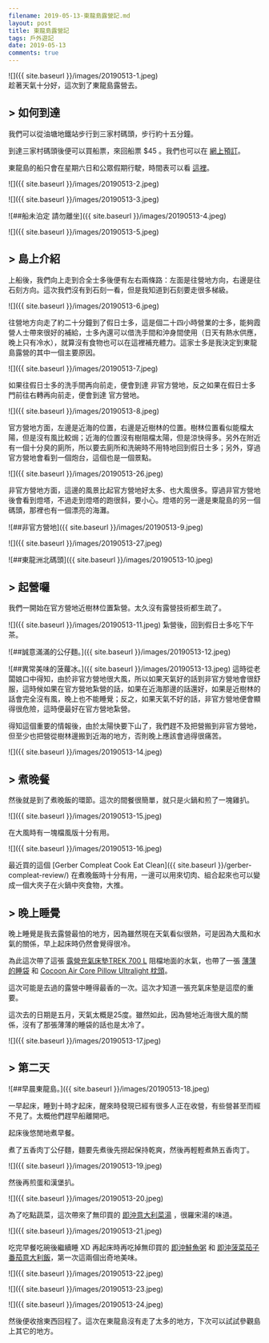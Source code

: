```yaml
---
filename: 2019-05-13-東龍島露營記.md
layout: post
title: 東龍島露營記
tags: 戶外遊記
date: 2019-05-13
comments: true
---
```


![]({{ site.baseurl }}/images/20190513-1.jpeg)  
趁著天氣十分好，這次到了東龍島露營去。

## > 如何到達

我們可以從油塘地鐵站步行到三家村碼頭，步行約十五分鐘。

到達三家村碼頭後便可以買船票，來回船票 $45 。我們也可以在 [網上預訂](https://www.coralseaferryservice.com.hk/buy_ticket/1)。

東龍島的船只會在星期六日和公眾假期行駛，時間表可以看 [這裡](https://www.coralseaferryservice.com.hk/timetable)。

![]({{ site.baseurl }}/images/20190513-2.jpeg)

![]({{ site.baseurl }}/images/20190513-3.jpeg)

![##船未泊定 請勿離坐]({{ site.baseurl }}/images/20190513-4.jpeg)

![]({{ site.baseurl }}/images/20190513-5.jpeg)

## > 島上介紹

上船後，我們向上走到合全士多後便有左右兩條路：左面是往營地方向，右邊是往石刻方向。這次我們沒有到石刻一看，但是我知道到石刻要走很多梯級。

![]({{ site.baseurl }}/images/20190513-6.jpeg)

往營地方向走了約二十分鐘到了假日士多，這是個二十四小時營業的士多，能夠霞營人士帶來很好的補給，士多內還可以借洗手間和沖身間使用（日天有熱水供應，晚上只有冷水），就算沒有食物也可以在這裡補充體力。這家士多是我決定到東龍島露營的其中一個主要原因。

![]({{ site.baseurl }}/images/20190513-7.jpeg)

如果往假日士多的洗手間再向前走，便會到達 非官方營地，反之如果在假日士多門前往右轉再向前走，便會到達 官方營地。

![]({{ site.baseurl }}/images/20190513-8.jpeg)

官方營地方面，左邊是近海的位置，右邊是近樹林的位置。樹林位置看似能檔太陽，但是沒有風比較焗；近海的位置沒有樹阻檔太陽，但是涼快得多。另外在附近有一個十分臭的廁所，所以要去廁所和洗碗時不用特地回到假日士多；另外，穿過官方營地會看到一個炮台，這個也是一個景點。

![]({{ site.baseurl }}/images/20190513-26.jpeg)

非官方營地方面，這邊的風景比起官方營地好太多、也大風很多。穿過非官方營地後會看到燈塔，不過走到燈塔的跑很斜，要小心。燈塔的另一邊是東龍島的另一個碼頭，那裡也有一個漂亮的海灘。

![##非官方營地]({{ site.baseurl }}/images/20190513-9.jpeg)

![]({{ site.baseurl }}/images/20190513-27.jpeg)

![##東龍洲北碼頭]({{ site.baseurl }}/images/20190513-10.jpeg)

## > 起營囉

我們一開始在官方營地近樹林位置紮營。太久沒有露營技術都生疏了。


![]({{ site.baseurl }}/images/20190513-11.jpeg)
紮營後，回到假日士多吃下午茶。


![##誠意滿滿的公仔麵。]({{ site.baseurl }}/images/20190513-12.jpeg)

![##異常美味的菠蘿冰。]({{ site.baseurl }}/images/20190513-13.jpeg)
這時從老闆娘口中得知，由於非官方營地很大風，所以如果天氣好的話到非官方營地會很舒服，這時候如果在官方營地紮營的話，如果在近海那邊的話還好，如果是近樹林的話會完全沒有風，晚上也不能睡覺；反之，如果天氣不好的話，非官方營地便會顯得很危險，這時便最好在官方營地紮營。

得知這個重要的情報後，由於太陽快要下山了，我們趕不及把營搬到非官方營地，但至少也把營從樹林邊搬到近海的地方，否則晚上應該會過得很痛苦。

![]({{ site.baseurl }}/images/20190513-14.jpeg)

## > 煮晚餐

然後就是到了煮晚飯的環節。這次的間餐很簡單，就只是火鍋和煎了一塊雞扒。


![]({{ site.baseurl }}/images/20190513-15.jpeg)

在大風時有一塊檔風版十分有用。

![]({{ site.baseurl }}/images/20190513-16.jpeg)

最近買的這個 [Gerber Compleat Cook Eat Clean]({{ site.baseurl }}/gerber-compleat-review/) 在煮晚飯時十分有用，一邊可以用來切肉、組合起來也可以變成一個大夾子在火鍋中夾食物，大推。

## > 晚上睡覺

晚上睡覺是我去露營最怕的地方，因為雖然現在天氣看似很熱，可是因為大風和水氣的關係，早上起床時仍然會覺得很冷。

為此這次帶了這張 [露營充氣床墊TREK 700 L](https://www.decathlon.com.hk/zh/p/trek-700-l/_/R-p-189392?mc=8493395&c=%E8%B5%AD%E7%9F%B3) 阻檔地面的水氣，也帶了一張 [薄薄的睡袋](https://www.cocoon.at/products/index.php/p/double_en) 和 [Cocoon Air Core Pillow Ultralight 枕頭](https://www.cocoon.at/products/index.php/p/kissen_en)。

這次可能是去過的露營中睡得最香的一次。這次才知道一張充氣床墊是這麼的重要。

這次去的日期是五月，天氣太概是25度。雖然如此，因為營地近海很大風的關係，沒有了那張薄薄的睡袋的話也是太冷了。

![]({{ site.baseurl }}/images/20190513-17.jpeg)

## > 第二天


![##早晨東龍島。]({{ site.baseurl }}/images/20190513-18.jpeg)

一早起床，睡到十時才起床，醒來時發現已經有很多人正在收營，有些營甚至而經不見了。太概他們趕早船離開吧。

起床後悠閒地煮早餐。

煮了五香肉丁公仔麵，麵要先煮後先撈起保持乾爽，然後再輕輕煮熱五香肉丁。

![]({{ site.baseurl }}/images/20190513-19.jpeg)

然後再煎蛋和漢堡扒。

![]({{ site.baseurl }}/images/20190513-20.jpeg)

為了吃點蔬菜，這次帶來了無印買的 [即沖意大利菜湯](https://www.muji.com.hk/zh/product/4550182144017) ，很羅宋湯的味道。

![]({{ site.baseurl }}/images/20190513-21.jpeg)

吃完早餐吃碗後繼續睡 XD 再起床時再吃掉無印買的 [即沖鮭魚粥](https://www.muji.com.hk/zh/product/4550002544188) 和 [即沖菠菜茄子番茄意大利飯](https://www.muji.com.hk/zh/product/4550002544157)，第一次這兩個出奇地美味。

![]({{ site.baseurl }}/images/20190513-22.jpeg)
 
![]({{ site.baseurl }}/images/20190513-23.jpeg)

![]({{ site.baseurl }}/images/20190513-24.jpeg)

然後便收捨東西回程了。這次在東龍島沒有走了太多的地方，下次可以試試參觀島上其它的地方。